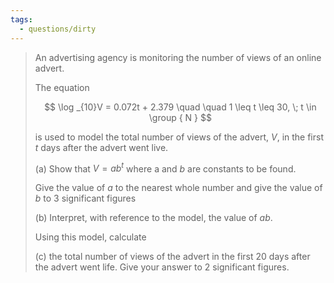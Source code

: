 ```yaml
---
tags:
  - questions/dirty
---
```


> An advertising agency is monitoring the number of views of an online advert.
> 
> The equation
> 
> $$
> \log _{10}V = 0.072t + 2.379 \quad \quad 1 \leq t \leq 30, \; t \in \group { N } 
> $$
> 
> is used to model the total number of views of the advert, $V$, in the first $t$ days after the advert went live.
> 
> (a) Show that $V = a b^{t}$ where a and $b$ are constants to be found.
> 
> Give the value of $a$ to the nearest whole number and give the value of $b$ to 3 significant figures
> 
> (b) Interpret, with reference to the model, the value of $a b$.
> 
> Using this model, calculate
> 
> (c) the total number of views of the advert in the first 20 days after the advert went life.
> Give your answer to 2 significant figures.

